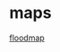 # maps
[floodmap](https://kepler.gl/demo?mapUrl=https://raw.githubusercontent.com/TanawatGab/maps/refs/heads/main/mapsFloodkepler.gl.json)
